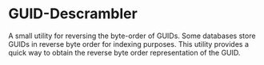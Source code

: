 # GUID-Descrambler
A small utility for reversing the byte-order of GUIDs. Some databases store GUIDs in reverse byte order for indexing purposes. This utility provides a quick way to obtain the reverse byte order representation of the GUID.
